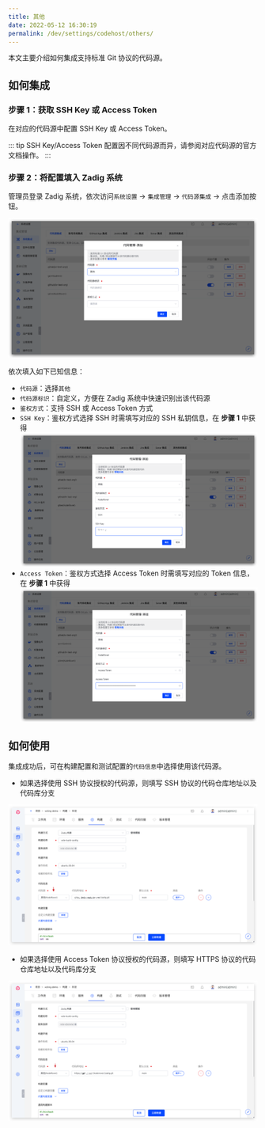 ```yaml
---
title: 其他
date: 2022-05-12 16:30:19
permalink: /dev/settings/codehost/others/
---
```


本文主要介绍如何集成支持标准 Git 协议的代码源。

## 如何集成

### 步骤 1：获取 SSH Key 或 Access Token

在对应的代码源中配置 SSH Key 或 Access Token。

::: tip
SSH Key/Access Token 配置因不同代码源而异，请参阅对应代码源的官方文档操作。
:::

### 步骤 2：将配置填入 Zadig 系统

管理员登录 Zadig 系统，依次访问`系统设置` -> `集成管理` -> `代码源集成` -> 点击添加按钮。

![other_git_config](../_images/other_git_config.png)

依次填入如下已知信息：

- `代码源`：选择`其他`
- `代码源标识`：自定义，方便在 Zadig 系统中快速识别出该代码源
- `鉴权方式`：支持 SSH 或 Access Token 方式
- `SSH Key`：鉴权方式选择 SSH 时需填写对应的 SSH 私钥信息，在 **步骤 1** 中获得
![other_git_config_ssh](../_images/other_git_config_ssh.png)
- `Access Token`：鉴权方式选择 Access Token 时需填写对应的 Token 信息，在 **步骤 1** 中获得
![other_git_config_token](../_images/other_git_config_token.png)

## 如何使用

集成成功后，可在构建配置和测试配置的`代码信息`中选择使用该代码源。

- 如果选择使用 SSH 协议授权的代码源，则填写 SSH 协议的代码仓库地址以及代码库分支

![use_other_git_1](../_images/use_other_git_1.png)

- 如果选择使用 Access Token 协议授权的代码源，则填写 HTTPS 协议的代码仓库地址以及代码库分支

![use_other_git_2](../_images/use_other_git_2.png)
